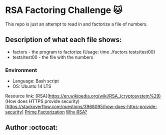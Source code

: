 # RSA Factoring Challenge :cat:
This repo is just an attempt to read in and factorize a file of numbers.

## Description of what each file shows:
* factors - the program to factorize (Usage: time ./factors tests/test00)
* tests/test00 - the file with the numbers
### Environment
* Language: Bash script
* OS: Ubuntu 14 LTS


Resource link:
[RSA](https://en.wikipedia.org/wiki/RSA_(cryptosystem%29)
(How does HTTPS provide security)[https://stackoverflow.com/questions/3968095/how-does-https-provide-security]
[Prime Factorization](https://privacycanada.net/mathematics/prime-factorization/)
[Why RSA?](https://jaredatandi.hashnode.dev/rsa-factoring)


## Author :octocat:

